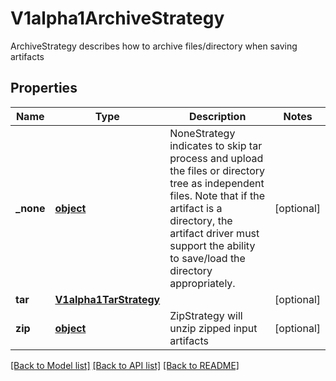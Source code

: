# V1alpha1ArchiveStrategy

ArchiveStrategy describes how to archive files/directory when saving artifacts
## Properties
Name | Type | Description | Notes
------------ | ------------- | ------------- | -------------
**_none** | [**object**](.md) | NoneStrategy indicates to skip tar process and upload the files or directory tree as independent files. Note that if the artifact is a directory, the artifact driver must support the ability to save/load the directory appropriately. | [optional] 
**tar** | [**V1alpha1TarStrategy**](V1alpha1TarStrategy.md) |  | [optional] 
**zip** | [**object**](.md) | ZipStrategy will unzip zipped input artifacts | [optional] 

[[Back to Model list]](../README.md#documentation-for-models) [[Back to API list]](../README.md#documentation-for-api-endpoints) [[Back to README]](../README.md)


